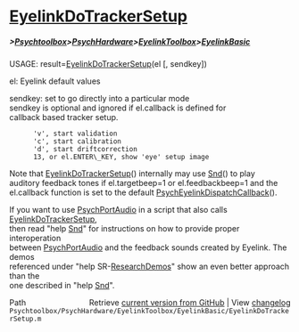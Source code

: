 # [EyelinkDoTrackerSetup](EyelinkDoTrackerSetup)
##### >[Psychtoolbox](Psychtoolbox)>[PsychHardware](PsychHardware)>[EyelinkToolbox](EyelinkToolbox)>[EyelinkBasic](EyelinkBasic)

USAGE: result=[EyelinkDoTrackerSetup](EyelinkDoTrackerSetup)(el [, sendkey])  
  
el: Eyelink default values  
  
sendkey:  set to go directly into a particular mode  
          sendkey is optional and ignored if el.callback is defined for  
          callback based tracker setup.  
  
          'v', start validation  
          'c', start calibration  
          'd', start driftcorrection  
          13, or el.ENTER\_KEY, show 'eye' setup image  
  
Note that [EyelinkDoTrackerSetup](EyelinkDoTrackerSetup)() internally may use [Snd](Snd)() to play  
auditory feedback tones if el.targetbeep=1 or el.feedbackbeep=1 and the  
el.callback function is set to the default [PsychEyelinkDispatchCallback](PsychEyelinkDispatchCallback)().  
  
If you want to use [PsychPortAudio](PsychPortAudio) in a script that also calls [EyelinkDoTrackerSetup](EyelinkDoTrackerSetup),  
then read "help [Snd](Snd)" for instructions on how to provide proper interoperation  
between [PsychPortAudio](PsychPortAudio) and the feedback sounds created by Eyelink. The demos  
referenced under "help SR-[ResearchDemos](ResearchDemos)" show an even better approach than the  
one described in "help [Snd](Snd)".  
  




<div class="code_header" style="text-align:right;">
  <span style="float:left;">Path&nbsp;&nbsp;</span> <span class="counter">Retrieve <a href=
  "https://raw.github.com/Psychtoolbox-3/Psychtoolbox-3/beta/Psychtoolbox/PsychHardware/EyelinkToolbox/EyelinkBasic/EyelinkDoTrackerSetup.m">current version from GitHub</a> | View <a href=
  "https://github.com/Psychtoolbox-3/Psychtoolbox-3/commits/beta/Psychtoolbox/PsychHardware/EyelinkToolbox/EyelinkBasic/EyelinkDoTrackerSetup.m">changelog</a></span>
</div>
<div class="code">
  <code>Psychtoolbox/PsychHardware/EyelinkToolbox/EyelinkBasic/EyelinkDoTrackerSetup.m</code>
</div>

